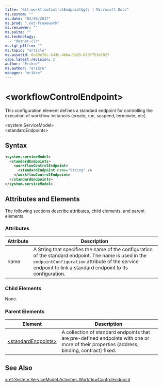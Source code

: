 ```yaml
---
title: "&lt;workflowControlEndpoint&gt; | Microsoft Docs"
ms.custom: ""
ms.date: "03/30/2017"
ms.prod: ".net-framework"
ms.reviewer: ""
ms.suite: ""
ms.technology: 
  - "dotnet-clr"
ms.tgt_pltfrm: ""
ms.topic: "article"
ms.assetid: 6c89e76c-643b-4b6a-9b25-628f753d7027
caps.latest.revision: 2
author: "Erikre"
ms.author: "erikre"
manager: "erikre"
---
```

# &lt;workflowControlEndpoint&gt;
This configuration element defines a standard endpoint for controlling the execution of workflow instances (create, run, suspend, terminate, etc).  
  
\<system.ServiceModel>  
\<standardEndpoints>  
  
## Syntax  
  
```xml  
<system.serviceModel>  
  <standardEndpoints>
    <workflowControlEndpoint>
      <standardEndpoint name="String" />
    </workflowControlEndpoint>
  </standardEndpoints>  
</system.serviceModel>  
```  
  
## Attributes and Elements  
 The following sections describe attributes, child elements, and parent elements.  
  
### Attributes  
  
|Attribute|Description|  
|---------------|-----------------|  
|name|A String that specifies the name of the configuration of the standard endpoint. The name is used in the `endpointConfiguration` attribute of the service endpoint to link a standard endpoint to its configuration.|  
  
### Child Elements  
 None.  
  
### Parent Elements  
  
|Element|Description|  
|-------------|-----------------|  
|[\<standardEndpoints>](../../../../../docs/framework/configure-apps/file-schema/wcf/standardendpoints.md)|A collection of standard endpoints that are pre-defined endpoints with one or more of their properties (address, binding, contract) fixed.|  
  
## See Also  
 <xref:System.ServiceModel.Activities.WorkflowControlEndpoint>
